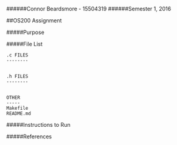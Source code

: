######Connor Beardsmore - 15504319
######Semester 1, 2016

##OS200 Assignment  

#####Purpose

 
#####File List

	.c FILES
	--------
	

	.h FILES
	--------
	

	OTHER
	-----
	Makefile
	README.md
	

#####Instructions to Run


#####References
